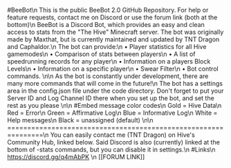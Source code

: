 #BeeBot\n
This is the public BeeBot 2.0 GitHub Repository. For help or feature requests, contact me on Discord or use the forum link (both at the bottom)\n
BeeBot is a Discord Bot, which provides an easy and clean access to stats from the "The Hive" Minecraft server. The bot was originally made by Maxthat, but is currently maintained and updated by TNT Dragon and Caphaldor.\n
The bot can provide:\n
• Player statistics for all Hive gamemodes\n
• Comparison of stats between players\n
• A list of speedrunning records for any player\n
• Information on a players Block Levels\n
• Information on a specific player\n
• Swear Filter\n
• Bot control commands.
\n\n
As the bot is constantly under development, there are many more commands that will come in the future!\n
The bot has a settings area in the config.json file under the code directory. Don't forget to put your Server ID and Log Channel ID there when you set up the bot, and set the rest as you please
\n\n
#Embed message color codes\n
Gold = Hive Data\n
Red = Error\n
Green = Affirmative Log\n
Blue = Informative Log\n
White = Help messages\n
Black = unassigned (default)
\n\n
===============================================================\n
You can easily contact me (TNT Dragon) on Hive's Community Hub, linked below. Said Discord is also (currently) linked at the bottom of -stats commands, but you can disable it in settings.\n
#Links\n
https://discord.gg/q4mAbPK \n
[[FORUM LINK]]